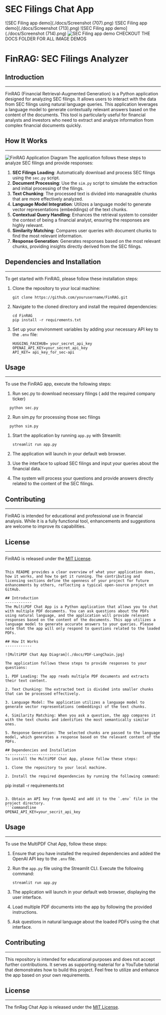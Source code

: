 # SEC Filings Chat App

![SEC Filing app demo](./docs/Screenshot (707).png)
![SEC Filing app demo](./docs/Screenshot (713).png)
![SEC Filing app demo](./docs/Screenshot (714).png)
![SEC Filing app demo](./docs/docs.png)
CHECKOUT THE DOCS FOLDER FOR ALL IMAGE DEMOS

# FinRAG: SEC Filings Analyzer

## Introduction
------------
FinRAG (Financial Retrieval-Augmented Generation) is a Python application designed for analyzing SEC filings. It allows users to interact with the data from SEC filings using natural language queries. This application leverages a language model to generate contextually relevant answers based on the content of the documents. This tool is particularly useful for financial analysts and investors who need to extract and analyze information from complex financial documents quickly.

## How It Works
------------

![FinRAG Application Diagram](./docs/PDF-LangChain.jpg)
The application follows these steps to analyze SEC filings and provide responses:

1. **SEC Filings Loading**: Automatically download and process SEC filings using the `sec.py` script.
2. **Document Processing**: Use the `sim.py` script to simulate the extraction and initial processing of the filings.
3. **Text Chunking**: The processed text is divided into manageable chunks that are more effectively analyzed.
4. **Language Model Integration**: Utilizes a language model to generate vector representations (embeddings) of the text chunks.
5. **Contextual Query Handling**: Enhances the retrieval system to consider the context of being a financial analyst, ensuring the responses are highly relevant.
6. **Similarity Matching**: Compares user queries with document chunks to find the most relevant information.
7. **Response Generation**: Generates responses based on the most relevant chunks, providing insights directly derived from the SEC filings.

## Dependencies and Installation
----------------------------
To get started with FinRAG, please follow these installation steps:

1. Clone the repository to your local machine:

   ```
   git clone https://github.com/yourusername/FinRAG.git
   ```

2. Navigate to the cloned directory and install the required dependencies:

   ```
   cd FinRAG
   pip install -r requirements.txt
   ```

3. Set up your environment variables by adding your necessary API key to the `.env` file:

   ```plaintext
   HUGGING_FACEHUB= your_secret_api_key
   OPENAI_API_KEY=your_secret_api_key
   API_KEY= api_key_for_sec-api
   ```

## Usage
-----
To use the FinRAG app, execute the following steps:
1. Run sec.py to download necessary filings ( add the required company ticker)
 ```
   python sec.py
   ```
2. Run sim.py for processing those sec filings
 ```
   python sim.py
   ```
1. Start the application by running `app.py` with Streamlit:

   ```
   streamlit run app.py
   ```

2. The application will launch in your default web browser.

3. Use the interface to upload SEC filings and input your queries about the financial data.

4. The system will process your questions and provide answers directly related to the content of the SEC filings.

## Contributing
------------
FinRAG is intended for educational and professional use in financial analysis. While it is a fully functional tool, enhancements and suggestions are welcome to improve its capabilities.

## License
-------
FinRAG is released under the [MIT License](https://opensource.org/licenses/MIT).
```

This README provides a clear overview of what your application does, how it works, and how to get it running. The contributing and licensing sections define the openness of your project for future enhancements by others, reflecting a typical open-source project on GitHub.

## Introduction
------------
The MultiPDF Chat App is a Python application that allows you to chat with multiple PDF documents. You can ask questions about the PDFs using natural language, and the application will provide relevant responses based on the content of the documents. This app utilizes a language model to generate accurate answers to your queries. Please note that the app will only respond to questions related to the loaded PDFs.

## How It Works
------------

![MultiPDF Chat App Diagram](./docs/PDF-LangChain.jpg)

The application follows these steps to provide responses to your questions:

1. PDF Loading: The app reads multiple PDF documents and extracts their text content.

2. Text Chunking: The extracted text is divided into smaller chunks that can be processed effectively.

3. Language Model: The application utilizes a language model to generate vector representations (embeddings) of the text chunks.

4. Similarity Matching: When you ask a question, the app compares it with the text chunks and identifies the most semantically similar ones.

5. Response Generation: The selected chunks are passed to the language model, which generates a response based on the relevant content of the PDFs.

## Dependencies and Installation
----------------------------
To install the MultiPDF Chat App, please follow these steps:

1. Clone the repository to your local machine.

2. Install the required dependencies by running the following command:
   ```
   pip install -r requirements.txt
   ```

3. Obtain an API key from OpenAI and add it to the `.env` file in the project directory.
```commandline
OPENAI_API_KEY=your_secrit_api_key
```

## Usage
-----
To use the MultiPDF Chat App, follow these steps:

1. Ensure that you have installed the required dependencies and added the OpenAI API key to the `.env` file.

2. Run the `app.py` file using the Streamlit CLI. Execute the following command:
   ```
   streamlit run app.py
   ```

3. The application will launch in your default web browser, displaying the user interface.

4. Load multiple PDF documents into the app by following the provided instructions.

5. Ask questions in natural language about the loaded PDFs using the chat interface.

## Contributing
------------
This repository is intended for educational purposes and does not accept further contributions. It serves as supporting material for a YouTube tutorial that demonstrates how to build this project. Feel free to utilize and enhance the app based on your own requirements.

## License
-------
The finRag Chat App is released under the [MIT License](https://opensource.org/licenses/MIT).